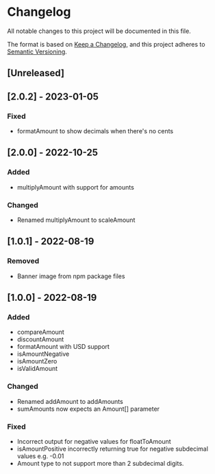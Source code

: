 # Changelog

All notable changes to this project will be documented in this file.

The format is based on [Keep a Changelog](https://keepachangelog.com/en/1.0.0/),
and this project adheres to [Semantic Versioning](https://semver.org/spec/v2.0.0.html).

## [Unreleased]

## [2.0.2] - 2023-01-05

### Fixed

- formatAmount to show decimals when there's no cents

## [2.0.0] - 2022-10-25

### Added

- multiplyAmount with support for amounts

### Changed

- Renamed multiplyAmount to scaleAmount

## [1.0.1] - 2022-08-19

### Removed

- Banner image from npm package files

## [1.0.0] - 2022-08-19

### Added

- compareAmount
- discountAmount
- formatAmount with USD support
- isAmountNegative
- isAmountZero
- isValidAmount

### Changed

- Renamed addAmount to addAmounts
- sumAmounts now expects an Amount[] parameter

### Fixed

- Incorrect output for negative values for floatToAmount
- isAmountPositive incorrectly returning true for negative subdecimal values e.g. -0.01
- Amount type to not support more than 2 subdecimal digits.
